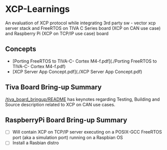 # XCP-Learnings
An evaluation of XCP protocol while integrating 3rd party sw - vector xcp server stack and FreeRTOS on TIVA C Series board (XCP on CAN use case) and Raspberry Pi (XCP on TCP/IP use case) board

## Concepts
- [Porting FreeRTOS to TIVA-C- Cortex M4-f.pdf](./Porting FreeRTOS to TIVA-C- Cortex M4-f.pdf)
- [XCP Server App Concept.pdf](./XCP Server App Concept.pdf)

## Tiva Board Bring-up Summary
[/tiva_board_bringup/README](/tiva_board_bringup/README.md) has keynotes regarding Testing, Building and Source description related to XCP on CAN use cases.

## RaspberryPi Board Bring-up Summary
- [ ] Will contain XCP on TCP/IP server executing on a POSIX-GCC FreeRTOS port (aka a simulation port) running on a Raspbian OS
- [ ] Install a Rasbian distro